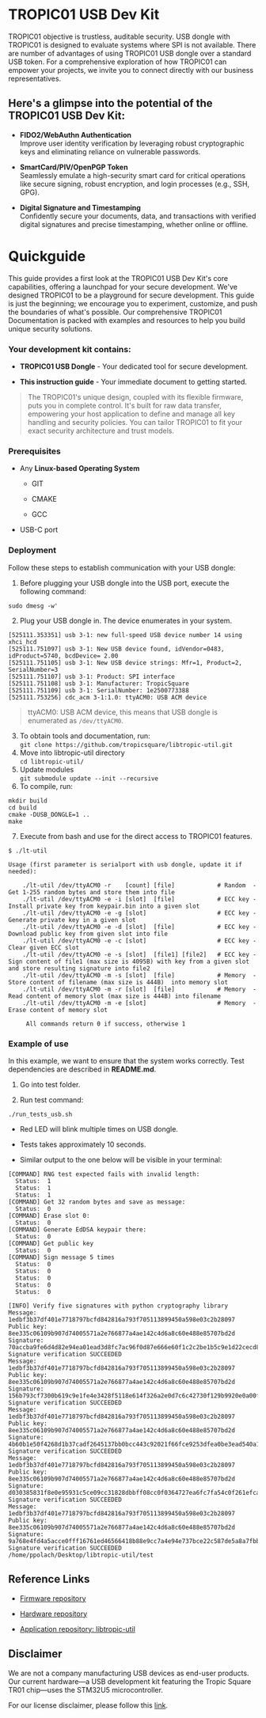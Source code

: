 # TROPIC01 USB Dev Kit
TROPIC01 objective is trustless, auditable security. 
USB dongle with TROPIC01 is designed to evaluate systems where SPI is not available. There are number of advantages of using TROPIC01 USB dongle over a standard USB token. For a comprehensive exploration of how TROPIC01 can empower your projects, we invite you to connect directly with our business representatives.

## Here's a glimpse into the potential of the TROPIC01 USB Dev Kit:

* **FIDO2/WebAuthn Authentication**  
Improve user identity verification by leveraging robust cryptographic keys and eliminating reliance on vulnerable passwords.

* **SmartCard/PIV/OpenPGP Token**  
Seamlessly emulate a high-security smart card for critical operations like secure signing, robust encryption, and login processes (e.g., SSH, GPG).

* **Digital Signature and Timestamping**  
Confidently secure your documents, data, and transactions with verified digital signatures and precise timestamping, whether online or offline.

# Quickguide

This guide provides a first look at the TROPIC01 USB Dev Kit's core capabilities, offering a launchpad for your secure development. We've designed TROPIC01 to be a playground for secure development. This guide is just the beginning; we encourage you to experiment, customize, and push the boundaries of what's possible. Our comprehensive TROPIC01 Documentation is packed with examples and resources to help you build unique security solutions.

### Your development kit contains:

* **TROPIC01 USB Dongle** - Your dedicated tool for secure development.

* **This instruction guide** - Your immediate document to getting started.

> The TROPIC01's unique design, coupled with its flexible firmware, puts you in complete control. It's built for raw data transfer, empowering your host application to define and manage all key handling and security policies. You can tailor TROPIC01 to fit your exact security architecture and trust models.

### Prerequisites

* Any **Linux-based Operating System**

  * GIT

  * CMAKE

  * GCC

* USB-C port

### Deployment

Follow these steps to establish communication with your USB dongle:

1. Before plugging your USB dongle into the USB port, execute the following command:

```sudo dmesg -w'```

2. Plug your USB dongle in. The device enumerates in your system.
```
[525111.353351] usb 3-1: new full-speed USB device number 14 using xhci_hcd
[525111.751097] usb 3-1: New USB device found, idVendor=0483, idProduct=5740, bcdDevice= 2.00
[525111.751105] usb 3-1: New USB device strings: Mfr=1, Product=2, SerialNumber=3
[525111.751107] usb 3-1: Product: SPI interface
[525111.751108] usb 3-1: Manufacturer: TropicSquare
[525111.751109] usb 3-1: SerialNumber: 1e2500773388
[525111.753256] cdc_acm 3-1:1.0: ttyACM0: USB ACM device
``` 

> ttyACM0: USB ACM device, this means that USB dongle is enumerated as `/dev/ttyACM0`.

3. To obtain tools and documentation, run:  
`git clone https://github.com/tropicsquare/libtropic-util.git`
4. Move into libtropic-util directory  
`cd libtropic-util/`
5. Update modules  
`git submodule update --init --recursive`
6. To compile, run:  
```
mkdir build
cd build
cmake -DUSB_DONGLE=1 ..
make
```
7. Execute from bash and use for the direct access to TROPIC01 features. 
```
$ ./lt-util

Usage (first parameter is serialport with usb dongle, update it if needed):

	./lt-util /dev/ttyACM0 -r    [count] [file]            # Random  - Get 1-255 random bytes and store them into file
	./lt-util /dev/ttyACM0 -e -i [slot]  [file]            # ECC key - Install private key from keypair.bin into a given slot
	./lt-util /dev/ttyACM0 -e -g [slot]                    # ECC key - Generate private key in a given slot
	./lt-util /dev/ttyACM0 -e -d [slot]  [file]            # ECC key - Download public key from given slot into file
	./lt-util /dev/ttyACM0 -e -c [slot]                    # ECC key - Clear given ECC slot
	./lt-util /dev/ttyACM0 -e -s [slot]  [file1] [file2]   # ECC key - Sign content of file1 (max size is 4095B) with key from a given slot and store resulting signature into file2
	./lt-util /dev/ttyACM0 -m -s [slot]  [file]            # Memory  - Store content of filename (max size is 444B)  into memory slot
	./lt-util /dev/ttyACM0 -m -r [slot]  [file]            # Memory  - Read content of memory slot (max size is 444B) into filename
	./lt-util /dev/ttyACM0 -m -e [slot]                    # Memory  - Erase content of memory slot

	 All commands return 0 if success, otherwise 1
```
### Example of use

In this example, we want to ensure that the system works correctly. Test dependencies are described in **README.md**.

1. Go into test folder.

2. Run test command:

`./run_tests_usb.sh`

* Red LED will blink multiple times on USB dongle. 

* Tests takes approximately 10 seconds. 

* Similar output to the one below will be visible in your terminal:

```
[COMMAND] RNG test expected fails with invalid length:
  Status:  1
  Status:  1
  Status:  1
[COMMAND] Get 32 random bytes and save as message:
  Status:  0
[COMMAND] Erase slot 0: 
  Status:  0
[COMMAND] Generate EdDSA keypair there: 
  Status:  0
[COMMAND] Get public key
  Status:  0
[COMMAND] Sign message 5 times
  Status:  0
  Status:  0
  Status:  0
  Status:  0
  Status:  0

[INFO] Verify five signatures with python cryptography library
Message: 1edbf3b37df401e7718797bcfd842816a793f705113899450a598e03c2b28097
Public key: 8ee335c06109b907d74005571a2e766877a4ae142c4d6a8c60e488e85707bd2d
Signature: 70accba9fe6d4d82e94ea01ead3d8fc7ac96f0d87e666e60f1c2c2be1b5c9e1d22cecd8a9a32632b06b4577d1b6251de0e59a281784a61012653da7b05ee4302
Signature verification SUCCEEDED
Message: 1edbf3b37df401e7718797bcfd842816a793f705113899450a598e03c2b28097
Public key: 8ee335c06109b907d74005571a2e766877a4ae142c4d6a8c60e488e85707bd2d
Signature: 156b793cf7300b619c9e1fe4e3428f5118e614f326a2e0d7c6c42730f129b9920e0a00fc691da0c40970de9a844ea4cb38fe74e2c5463e301c5e0249fc981b0a
Signature verification SUCCEEDED
Message: 1edbf3b37df401e7718797bcfd842816a793f705113899450a598e03c2b28097
Public key: 8ee335c06109b907d74005571a2e766877a4ae142c4d6a8c60e488e85707bd2d
Signature: 4b60b1e50f4268d1b37cadf2645137bb0bcc443c92021f66fce9253dfea0be3ead540a10c5b509a6969ba4cfda7b59d94e320b9d665fb93bc0154490770f0d0a
Signature verification SUCCEEDED
Message: 1edbf3b37df401e7718797bcfd842816a793f705113899450a598e03c2b28097
Public key: 8ee335c06109b907d74005571a2e766877a4ae142c4d6a8c60e488e85707bd2d
Signature: d030385831f8e0e95931c5ce09cc31828dbbff08cc0f0364727ea6fc7fa54c0f261efca70525147864e223027806abfd24be8c38cf5a5ff924ca56fde4bb6104
Signature verification SUCCEEDED
Message: 1edbf3b37df401e7718797bcfd842816a793f705113899450a598e03c2b28097
Public key: 8ee335c06109b907d74005571a2e766877a4ae142c4d6a8c60e488e85707bd2d
Signature: 9a768e4fd4a5acce0fff16761ed46566418b88e9cc7a4e94e737bce22c587de5a8a7fbb6edb635cd5e24918bbedd8f3257da01f21617dd9a98388dcaac0ab807
Signature verification SUCCEEDED
/home/ppolach/Desktop/libtropic-util/test
```
## Reference Links

* [Firmware repository](https://github.com/tropicsquare/ts13-usb-dev-kit-fw)

* [Hardware repository](https://github.com/tropicsquare/ts13-dev-kit)

* [Application repository: libtropic-util](https://github.com/tropicsquare/libtropic-util)

## Disclaimer

We are not a company manufacturing USB devices as end-user products. Our current hardware—a USB development kit featuring the Tropic Square TR01 chip—uses the STM32U5 microcontroller. 

For our license disclaimer, please follow this [link](https://github.com/tropicsquare/libtropic/blob/master/LICENSE.md).

